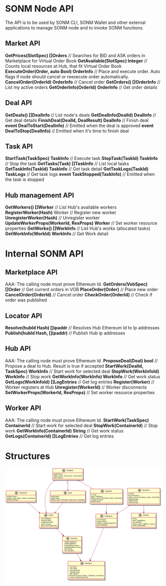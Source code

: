 # SONM Node API
The API is to be used by SONM CLI, SONM Wallet and other external applications to manage SONM node and to invoke SONM functions.
## Market API
**GetPrices(SlotSpec) []Orders** // Searches for BID and ASK orders in Marketplace for Virtual Order Book
**GetAvailable(SlotSpec) Integer** // Counts local resources at Hub, that fit Virtual Order Book
**ExecuteOrder(Order, auto Bool) OrderInfo** // Place and execute order. Auto flags if node should cancel or reexecute order automatically.
**CancelOrder(OrderId) OrderInfo** // Cancel order
**GetOrders() []OrderInfo** // List my active orders
**GetOrderInfo(OrderId) OrderInfo** // Get order details
## Deal API
**GetDeals() []DealInfo** // List node's deals
**GetDealInfo(DealId) DealInfo** // Get deal details
**FinishDeal(DealId, DealResult) DealInfo** // Finish deal
**event DealToStart(DealInfo)** // Emitted when the deal is approved
**event DealToStop(DealInfo)** // Emitted when it's time to finish deal
## Task API
**StartTask(TaskSpec) TaskInfo** // Execute task
**StopTask(TaskId) TaskInfo** // Stop the task
**GetTasks(Task) []TaskInfo** // List local tasks
**GetTaskInfo(TaskId) TaskInfo** // Get task detail
**GetTaskLogs(TaskId) TaskLogs** // Get task logs
**event TaskStopped(TaskInfo)** // Emitted when the task is stopped
## Hub management API
**GetWorkers() []Worker** // List Hub's available workers
**RegisterWorker(Hash)** Worker // Register new worker
**UnregisterWorker(Hash)** // Unregister worker
**UpdateWorkerProps(WorkerId, ResProps) Worker** // Set worker resource properties
**GetWorks() []WorkInfo** // List Hub's works (allocated tasks)
**GetWorkInfo(WorkId) WorkInfo** // Get Work detail
# Internal SONM API
## Marketplace API
AAA: The calling node must prove Ethereum Id.
**GetOrders(VobSpec) []Order** // Get current orders in VOB
**PlaceOrder(Order)** // Place new order
**CancelOrder(OrderId)** // Cancel order
**CheckOrder(OrderId)** // Check if order was published
## Locator API
**Resolve(hubId Hash) []ipaddr** // Resolves Hub Ethereum Id to Ip addresses
**Publish(hubId Hash, []ipaddr)** // Publish Hub ip addresses
## Hub API
AAA: The calling node must prove Ethereum Id.
**ProposeDeal(Deal) bool** // Propose a deal to Hub. Result is true if accepted
**StartWork(DealId, TaskSpec) WorkInfo** // Start work for selected deal
**StopWork(WorkInfoId) WorkInfo** // Stop work
**GetWorkInfo(WorkInfo) WorkInfo** // Get work status
**GetLogs(WorkInfoId) []LogEntries** // Get log entries
**Register(Worker)** // Worker registers at Hub
**Unregister(WorkerId)** // Worker disconnects
**SetWorkerProps(WorkerId, ResProps)** // Set worker resource properties
## Worker API
AAA: The calling node must prove Ethereum Id.
**StartWork(TaskSpec) ContainerId** // Start work for selected deal
**StopWork(ContainerId)** // Stop work
**GetWorkInfo(ContainerId) String** // Get work status
**GetLogs(ContainerId) []LogEntries** // Get log entries
# Structures
![Class diagram](https://raw.githubusercontent.com/sonm-io/docs/master/arch/API_class_diagram.png)

